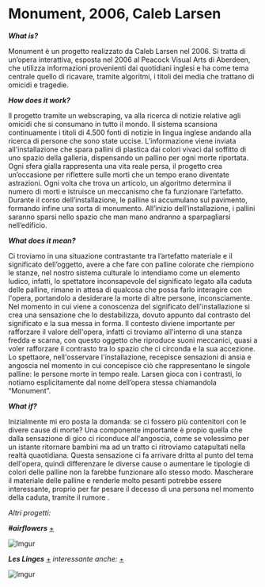 # Monument, 2006, Caleb Larsen #

___What is?___

Monument è un progetto realizzato da Caleb Larsen nel 2006. Si tratta di un’opera interattiva, esposta nel 2006 al Peacock Visual Arts di Aberdeen, che utilizza informazioni provenienti dai quotidiani inglesi e ha come tema centrale quello di ricavare, tramite algoritmi, i titoli dei media che trattano di omicidi e tragedie.

___How does it work?___

Il progetto tramite un webscraping, va alla ricerca di notizie relative agli omicidi che si consumano in tutto il mondo. Il sistema scansiona continuamente i titoli di 4.500 fonti di notizie in lingua inglese andando alla ricerca di persone che sono state uccise. L’informazione viene inviata all'installazione che spara pallini di plastica dai colori vivaci dal soffitto di uno spazio della galleria, dispensando un pallino per ogni morte riportata. Ogni sfera gialla rappresenta una vita reale persa, il progetto crea un’occasione per riflettere sulle morti che un tempo erano diventate astrazioni. Ogni volta che trova un articolo, un algoritmo determina il numero di morti e istruisce un meccanismo che fa funzionare l’artefatto. Durante il corso dell’installazione, le palline si accumulano sul pavimento, formando infine una sorta di monumento. All’inizio dell’installazione, i pallini saranno sparsi nello spazio che man mano andranno a sparpagliarsi nell’edificio.

___What does it mean?___

Ci troviamo in una situazione contrastante tra l’artefatto materiale e il significato dell’oggetto, avere a che fare con palline colorate che riempiono le stanze, nel nostro sistema culturale lo intendiamo come un elemento ludico, infatti, lo spettatore inconsapevole del significato legato alla caduta delle palline, rimane in attesa di qualcosa che possa farlo interagire con l'opera, portandolo a desiderare la morte di altre persone, inconsciamente. Nel momento in cui viene a conoscenza del significato dell'installazione si crea una sensazione che lo destabilizza, dovuto appunto dal contrasto del significato e la sua messa in forma. Il contesto diviene importante per rafforzare il valore dell'opera, infatti ci troviamo all'interno di una stanza fredda e scarna, con questo oggetto che riproduce suoni meccanici, quasi a voler rafforzare il contrasto tra lo spazio che ci circonda e la sua accezione. Lo spettaore, nell'osservare l'installazione, recepisce sensazioni di ansia e angoscia nel momento in cui concepisce ciò che rappresentano le singole palline: le persone morte in tempo reale. Larsen gioca con i contrasti, lo notiamo esplicitamente dal nome dell’opera stessa chiamandola “Monument”.

___What if?___

Inizialmente mi ero posta la domanda: se ci fossero più contenitori con le divere cause di morte? Una componente importante è propio quella che dalla sensazione di gico ci riconduce all'angoscia, come se volessimo per un istante ritornare bambini ma ad un tratto ci ritroviamo catapultati nella realtà quaotidiana. Questa sensazione ci fa arrivare dritta al punto del tema dell'opera, quindi differenzare le diverse cause o aumentare le tipologie di colori delle palline non la farebbe funzionare allo stesso modo. Mascherare il materiale delle palline e renderle molto pesanti potrebbe essere interessante, proprio per far pesare il decesso di una persona nel momento della caduta, tramite il rumore .

_Altri progetti:_

___#airflowers___ [+](https://www.aiweiwei.com/)

![Imgur](https://i.imgur.com/5u9N6KX.jpg)

___Les Linges___ [+](http://www.echigo-tsumari.jp/eng/artwork/les_linges) _interessante anche:_ [+](https://vimeo.com/12121518)

![Imgur](https://i.imgur.com/RZqvGlQ.jpg)
 
